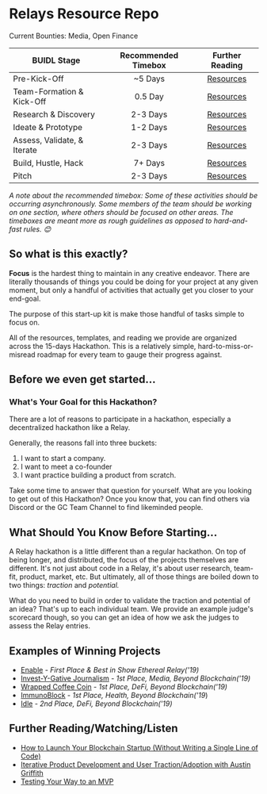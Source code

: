 # Relays Resource Repo

Current Bounties: Media, Open Finance

| BUIDL Stage |  Recommended Timebox | Further Reading  |
| ---- | :-------------:| :-----:|
| Pre-Kick-Off | ~5 Days | [Resources](https://github.com/ConsenSys/Relays-Resources/tree/master/00%20-%20Kick-Off%20%2B%20Team%20Building) |
| Team-Formation & Kick-Off  | 0.5 Day |  [Resources](https://github.com/ConsenSys/Relays-Resources/tree/master/00%20-%20Kick-Off%20%2B%20Team%20Building) |
| Research & Discovery | 2-3 Days | [Resources](https://github.com/ConsenSys/Relays-Resources/tree/master/01%20-%20Research%20%26%20Discovery) |
|Ideate & Prototype | 1-2 Days |  [Resources](https://github.com/ConsenSys/Relays-Resources/tree/master/02%20-%20Ideate%20%2B%20Prototype) |
| Assess, Validate, & Iterate | 2-3 Days | [Resources](https://github.com/ConsenSys/Relays-Resources/tree/master/03%20-%20Evaluate%20%2B%20Iterate) |
| Build, Hustle, Hack | 7+ Days |  [Resources](https://github.com/ConsenSys/Relays-Resources/tree/master/04%20-%20Build) |
| Pitch | 2-3 Days |  [Resources](https://github.com/ConsenSys/Relays-Resources/tree/master/05%20-%20Pitch) |

*A note about the recommended timebox: Some of these activities should be occurring asynchronously. Some members of the team should be working on one section, where others should be focused on other areas. The timeboxes are meant more as rough guidelines as opposed to hard-and-fast rules. 😊*

## So what is this exactly?
**Focus** is the hardest thing to maintain in any creative endeavor. There are literally thousands of things you could be doing for your project at any given moment, but only a handful of activities that actually get you closer to your end-goal.

The purpose of this start-up kit is make those handful of tasks simple to focus on.

All of the resources, templates, and reading we provide are organized across the 15-days Hackathon. This is a relatively simple, hard-to-miss-or-misread roadmap for every team to gauge their progress against.


## Before we even get started...

### What's Your Goal for this Hackathon?
There are a lot of reasons to participate in a hackathon, especially a decentralized hackathon like a Relay.

Generally, the reasons fall into three buckets:

1. I want to start a company.
2. I want to meet a co-founder
3. I want practice building a product from scratch.

Take some time to answer that question for yourself. What are you looking to get out of this Hackathon? Once you know that, you can find others via Discord or the GC Team Channel to find likeminded people.


## What Should You Know Before Starting...

A Relay hackathon is a little different than a regular hackathon. On top of being longer, and distributed, the focus of the projects themselves are different. It's not just about code in a Relay, it's about user research, team-fit, product, market, etc. But ultimately, all of those things are boiled down to two things: *traction* and *potential.*

What do you need to build in order to validate the traction and potential of an idea? That's up to each individual team. We provide an example judge's scorecard though, so you can get an idea of how we ask the judges to assess the Relay entries.


## Examples of Winning Projects
* [Enable](https://github.com/katiejohnson/Labs_Relay/tree/master/double-opt-in-credit/enable) - *First Place & Best in Show Ethereal Relay('19)*
* [Invest-Y-Gative Journalism](https://github.com/ConsenSys/Beyond-Blockchain-Relay/tree/master/Media/Invest-y-gative-journalism) - *1st Place, Media, Beyond Blockchain('19)*
* [Wrapped Coffee Coin](https://github.com/ConsenSys/Beyond-Blockchain-Relay/tree/master/DeFi/wrapped-coffee-coin) - *1st Place, DeFi, Beyond Blockchain('19)*
* [ImmunoBlock](https://github.com/ConsenSys/Beyond-Blockchain-Relay/tree/master/Medical/ImmunoBlock) - *1st Place, Health, Beyond Blockchain('19*)
* [Idle](https://github.com/ConsenSys/Beyond-Blockchain-Relay/tree/master/DeFi/Idle) - *2nd Place, DeFi, Beyond Blockchain('19)*


## Further Reading/Watching/Listen
* [How to Launch Your Blockchain Startup (Without Writing a Single Line of Code)](https://media.consensys.net/how-to-launch-your-blockchain-startup-without-writing-a-single-line-of-code-9c6970b0e43d)
* [Iterative Product Development and User Traction/Adoption with Austin Griffith](http://idle.finance)
* [Testing Your Way to an MVP](https://www.youtube.com/watch?v=S-xeSxHuRVg)

